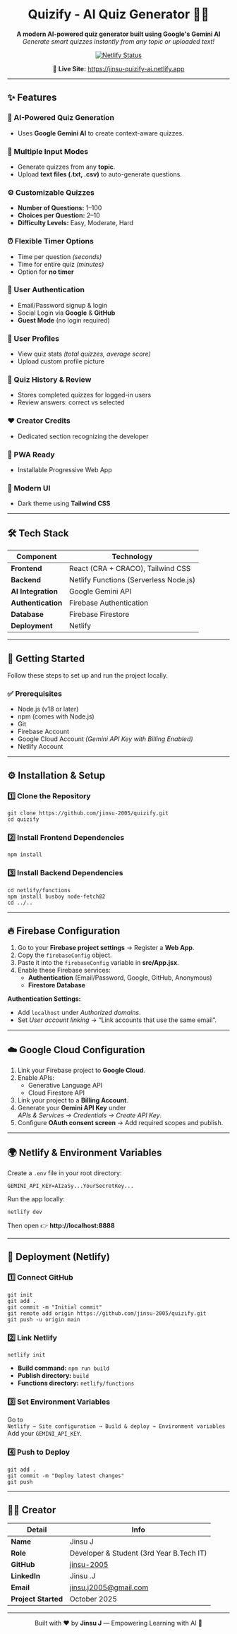 <h1 align="center">Quizify - AI Quiz Generator 🧠✨</h1>

<p align="center">
  <b>A modern AI-powered quiz generator built using Google's Gemini AI</b><br/>
  <i>Generate smart quizzes instantly from any topic or uploaded text!</i>
</p>

<p align="center">
  <a href="https://app.netlify.com/projects/jinsu-quizify-ai/deploys">
    <img src="https://api.netlify.com/api/v1/badges/7e71662a-178b-40c2-a3f4-2214498e30bb/deploy-status" alt="Netlify Status"/>
  </a>
</p>

<p align="center">
  🔗 <b>Live Site:</b> <a href="https://jinsu-quizify-ai.netlify.app">https://jinsu-quizify-ai.netlify.app</a>
</p>

---

## ✨ Features

### 🚀 AI-Powered Quiz Generation
- Uses **Google Gemini AI** to create context-aware quizzes.

### 🧾 Multiple Input Modes
- Generate quizzes from any **topic**.
- Upload **text files (.txt, .csv)** to auto-generate questions.

### ⚙️ Customizable Quizzes
- **Number of Questions:** 1–100  
- **Choices per Question:** 2–10  
- **Difficulty Levels:** Easy, Moderate, Hard  

### ⏰ Flexible Timer Options
- Time per question *(seconds)*  
- Time for entire quiz *(minutes)*  
- Option for **no timer**

### 🔐 User Authentication
- Email/Password signup & login  
- Social Login via **Google** & **GitHub**  
- **Guest Mode** (no login required)

### 👤 User Profiles
- View quiz stats *(total quizzes, average score)*  
- Upload custom profile picture

### 🧠 Quiz History & Review
- Stores completed quizzes for logged-in users  
- Review answers: correct vs selected  

### ❤️ Creator Credits
- Dedicated section recognizing the developer

### 📱 PWA Ready
- Installable Progressive Web App

### 🎨 Modern UI
- Dark theme using **Tailwind CSS**

---

## 🛠️ Tech Stack

| Component | Technology |
|------------|-------------|
| **Frontend** | React (CRA + CRACO), Tailwind CSS |
| **Backend** | Netlify Functions (Serverless Node.js) |
| **AI Integration** | Google Gemini API |
| **Authentication** | Firebase Authentication |
| **Database** | Firebase Firestore |
| **Deployment** | Netlify |

---

## 🏁 Getting Started

Follow these steps to set up and run the project locally.

### ✅ Prerequisites
- Node.js (v18 or later)
- npm (comes with Node.js)
- Git
- Firebase Account
- Google Cloud Account *(Gemini API Key with Billing Enabled)*
- Netlify Account

---

## ⚙️ Installation & Setup

### 1️⃣ Clone the Repository
```
git clone https://github.com/jinsu-2005/quizify.git
cd quizify
```

### 2️⃣ Install Frontend Dependencies
```
npm install
```

### 3️⃣ Install Backend Dependencies
```
cd netlify/functions
npm install busboy node-fetch@2
cd ../..
```

---

## 🔥 Firebase Configuration

1. Go to your **Firebase project settings** → Register a **Web App**.  
2. Copy the `firebaseConfig` object.  
3. Paste it into the `firebaseConfig` variable in **src/App.jsx**.  
4. Enable these Firebase services:
   - **Authentication** (Email/Password, Google, GitHub, Anonymous)
   - **Firestore Database**

**Authentication Settings:**
- Add `localhost` under *Authorized domains*.
- Set *User account linking* → “Link accounts that use the same email”.

---

## ☁️ Google Cloud Configuration

1. Link your Firebase project to **Google Cloud**.  
2. Enable APIs:
   - Generative Language API  
   - Cloud Firestore API  
3. Link your project to a **Billing Account**.  
4. Generate your **Gemini API Key** under  
   *APIs & Services → Credentials → Create API Key*.  
5. Configure **OAuth consent screen** → Add required scopes and publish.

---

## 🌍 Netlify & Environment Variables

Create a `.env` file in your root directory:
```
GEMINI_API_KEY=AIzaSy...YourSecretKey...
```

Run the app locally:
```
netlify dev
```

Then open 👉 **http://localhost:8888**

---

## 🚀 Deployment (Netlify)

### 1️⃣ Connect GitHub
```
git init
git add .
git commit -m "Initial commit"
git remote add origin https://github.com/jinsu-2005/quizify.git
git push -u origin main
```

### 2️⃣ Link Netlify
```
netlify init
```
- **Build command:** `npm run build`  
- **Publish directory:** `build`  
- **Functions directory:** `netlify/functions`

### 3️⃣ Set Environment Variables
Go to  
`Netlify → Site configuration → Build & deploy → Environment variables`  
Add your `GEMINI_API_KEY`.

### 4️⃣ Push to Deploy
```
git add .
git commit -m "Deploy latest changes"
git push
```

---

## 👨‍💻 Creator

| Detail | Info |
|--------|------|
| **Name** | Jinsu J |
| **Role** | Developer & Student (3rd Year B.Tech IT) |
| **GitHub** | [jinsu-2005](https://github.com/jinsu-2005) |
| **LinkedIn** | Jinsu .J |
| **Email** | jinsu.j2005@gmail.com |
| **Project Started** | October 2025 |

---

<p align="center">
  Built with ❤️ by <b>Jinsu J</b> — Empowering Learning with AI 🚀
</p>
